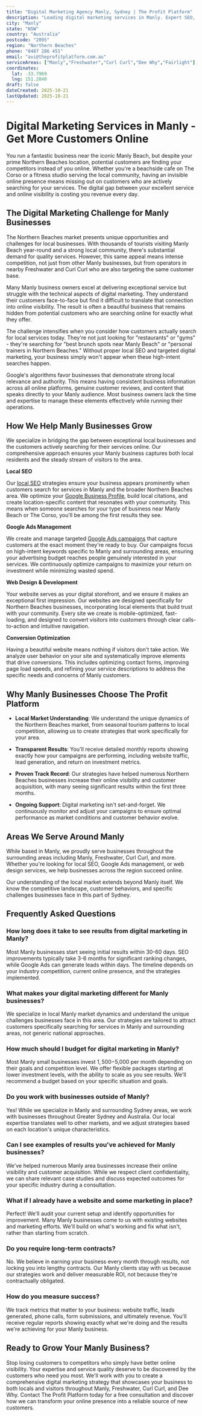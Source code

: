 ```yaml
---
title: "Digital Marketing Agency Manly, Sydney | The Profit Platform"
description: "Leading digital marketing services in Manly. Expert SEO, Google Ads & web design for Northern Beaches businesses. Call 0487 286 451 for a free consultation."
city: "Manly"
state: "NSW"
country: "Australia"
postcode: "2095"
region: "Northern Beaches"
phone: "0487 286 451"
email: "avi@theprofitplatform.com.au"
serviceAreas: ["Manly","Freshwater","Curl Curl","Dee Why","Fairlight"]
coordinates:
  lat: -33.7969
  lng: 151.2840
draft: false
dateCreated: 2025-10-21
lastUpdated: 2025-10-21
---
```


<script type="application/ld+json">
{
  "@context": "https://schema.org",
  "@type": "LocalBusiness",
  "@id": "https://theprofitplatform.com.au/locations/manly/",
  "name": "The Profit Platform",
  "description": "Leading digital marketing services in Manly. Expert SEO, Google Ads & web design for Northern Beaches businesses. Call 0487 286 451 for a free consultation.",
  "url": "https://theprofitplatform.com.au/locations/manly/",
  "telephone": "0487 286 451",
  "email": "avi@theprofitplatform.com.au",
  "address": {
    "@type": "PostalAddress",
    "addressLocality": "Manly",
    "addressRegion": "NSW",
    "postalCode": "2095",
    "addressCountry": "AU"
  },
  "areaServed": {
    "@type": "City",
    "name": "Manly"
  },
  "priceRange": "$$",
  "openingHours": "Mo-Fr 09:00-18:00",
  "sameAs": [
    "https://www.facebook.com/theprofitplatform",
    "https://www.linkedin.com/company/theprofitplatform",
    "https://twitter.com/profitplatform"
  ],
  "geo": {
    "@type": "GeoCoordinates"
  }
}
</script>


# Digital Marketing Services in Manly - Get More Customers Online

You run a fantastic business near the iconic Manly Beach, but despite your prime Northern Beaches location, potential customers are finding your competitors instead of you online. Whether you're a beachside cafe on The Corso or a fitness studio serving the local community, having an invisible online presence means missing out on customers who are actively searching for your services. The digital gap between your excellent service and online visibility is costing you revenue every day.

## The Digital Marketing Challenge for Manly Businesses

The Northern Beaches market presents unique opportunities and challenges for local businesses. With thousands of tourists visiting Manly Beach year-round and a strong local community, there's substantial demand for quality services. However, this same appeal means intense competition, not just from other Manly businesses, but from operators in nearby Freshwater and Curl Curl who are also targeting the same customer base.

Many Manly business owners excel at delivering exceptional service but struggle with the technical aspects of digital marketing. They understand their customers face-to-face but find it difficult to translate that connection into online visibility. The result is often a beautiful business that remains hidden from potential customers who are searching online for exactly what they offer.

The challenge intensifies when you consider how customers actually search for local services today. They're not just looking for "restaurants" or "gyms" - they're searching for "best brunch spots near Manly Beach" or "personal trainers in Northern Beaches." Without proper local SEO and targeted digital marketing, your business simply won't appear when these high-intent searches happen.

Google's algorithms favor businesses that demonstrate strong local relevance and authority. This means having consistent business information across all online platforms, genuine customer reviews, and content that speaks directly to your Manly audience. Most business owners lack the time and expertise to manage these elements effectively while running their operations.

## How We Help Manly Businesses Grow

We specialize in bridging the gap between exceptional local businesses and the customers actively searching for their services online. Our comprehensive approach ensures your Manly business captures both local residents and the steady stream of visitors to the area.

**Local SEO**

Our [local SEO](/blog/what-is-local-seo-complete-guide-for-sydney-businesses/) strategies ensure your business appears prominently when customers search for services in Manly and the broader Northern Beaches area. We optimize your [Google Business Profile](/blog/how-to-optimise-your-google-business-profile-for-sydney-local-search-in-2025/), build local citations, and create location-specific content that resonates with your community. This means when someone searches for your type of business near Manly Beach or The Corso, you'll be among the first results they see.

**Google Ads Management**

We create and manage targeted [Google Ads campaigns](/blog/google-ads-vs-seo-sydney-businesses/) that capture customers at the exact moment they're ready to buy. Our campaigns focus on high-intent keywords specific to Manly and surrounding areas, ensuring your advertising budget reaches people genuinely interested in your services. We continuously optimize campaigns to maximize your return on investment while minimizing wasted spend.

**Web Design & Development**

Your website serves as your digital storefront, and we ensure it makes an exceptional first impression. Our websites are designed specifically for Northern Beaches businesses, incorporating local elements that build trust with your community. Every site we create is mobile-optimized, fast-loading, and designed to convert visitors into customers through clear calls-to-action and intuitive navigation.

**Conversion Optimization**

Having a beautiful website means nothing if visitors don't take action. We analyze user behavior on your site and systematically improve elements that drive conversions. This includes optimizing contact forms, improving page load speeds, and refining your service descriptions to address the specific needs and concerns of Manly customers.

## Why Manly Businesses Choose The Profit Platform

- **Local Market Understanding**: We understand the unique dynamics of the Northern Beaches market, from seasonal tourism patterns to local competition, allowing us to create strategies that work specifically for your area.

- **Transparent Results**: You'll receive detailed monthly reports showing exactly how your campaigns are performing, including website traffic, lead generation, and return on investment metrics.

- **Proven Track Record**: Our strategies have helped numerous Northern Beaches businesses increase their online visibility and customer acquisition, with many seeing significant results within the first three months.

- **Ongoing Support**: Digital marketing isn't set-and-forget. We continuously monitor and adjust your campaigns to ensure optimal performance as market conditions and customer behavior evolve.


## Areas We Serve Around Manly

While based in Manly, we proudly serve businesses throughout the surrounding areas including Manly, Freshwater, Curl Curl, and more. Whether you're looking for local SEO, Google Ads management, or web design services, we help businesses across the region succeed online.

Our understanding of the local market extends beyond Manly itself. We know the competitive landscape, customer behaviors, and specific challenges businesses face in this part of Sydney.


## Frequently Asked Questions

### How long does it take to see results from digital marketing in Manly?

Most Manly businesses start seeing initial results within 30-60 days. SEO improvements typically take 3-6 months for significant ranking changes, while Google Ads can generate leads within days. The timeline depends on your industry competition, current online presence, and the strategies implemented.

### What makes your digital marketing different for Manly businesses?

We specialize in local Manly market dynamics and understand the unique challenges businesses face in this area. Our strategies are tailored to attract customers specifically searching for services in Manly and surrounding areas, not generic national approaches.

### How much should I budget for digital marketing in Manly?

Most Manly small businesses invest $1,500-$5,000 per month depending on their goals and competition level. We offer flexible packages starting at lower investment levels, with the ability to scale as you see results. We'll recommend a budget based on your specific situation and goals.

### Do you work with businesses outside of Manly?

Yes! While we specialize in Manly and surrounding Sydney areas, we work with businesses throughout Greater Sydney and Australia. Our local expertise translates well to other markets, and we adjust strategies based on each location's unique characteristics.

### Can I see examples of results you've achieved for Manly businesses?

We've helped numerous Manly area businesses increase their online visibility and customer acquisition. While we respect client confidentiality, we can share relevant case studies and discuss expected outcomes for your specific industry during a consultation.

### What if I already have a website and some marketing in place?

Perfect! We'll audit your current setup and identify opportunities for improvement. Many Manly businesses come to us with existing websites and marketing efforts. We'll build on what's working and fix what isn't, rather than starting from scratch.

### Do you require long-term contracts?

No. We believe in earning your business every month through results, not locking you into lengthy contracts. Our Manly clients stay with us because our strategies work and deliver measurable ROI, not because they're contractually obligated.

### How do you measure success?

We track metrics that matter to your business: website traffic, leads generated, phone calls, form submissions, and ultimately revenue. You'll receive regular reports showing exactly what we're doing and the results we're achieving for your Manly business.

## Ready to Grow Your Manly Business?

Stop losing customers to competitors who simply have better online visibility. Your expertise and service quality deserve to be discovered by the customers who need you most. We'll work with you to create a comprehensive digital marketing strategy that showcases your business to both locals and visitors throughout Manly, Freshwater, Curl Curl, and Dee Why. Contact The Profit Platform today for a free consultation and discover how we can transform your online presence into a reliable source of new customers.